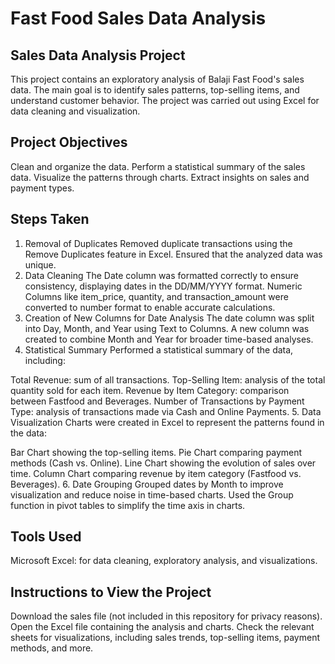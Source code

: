 # Fast Food Sales Data Analysis
## Sales Data Analysis Project
This project contains an exploratory analysis of Balaji Fast Food's sales data. The main goal is to identify sales patterns, top-selling items, and understand customer behavior. The project was carried out using Excel for data cleaning and visualization.

## Project Objectives
Clean and organize the data.
Perform a statistical summary of the sales data.
Visualize the patterns through charts.
Extract insights on sales and payment types.

## Steps Taken
1. Removal of Duplicates
Removed duplicate transactions using the Remove Duplicates feature in Excel.
Ensured that the analyzed data was unique.
2. Data Cleaning
The Date column was formatted correctly to ensure consistency, displaying dates in the DD/MM/YYYY format.
Numeric Columns like item_price, quantity, and transaction_amount were converted to number format to enable accurate calculations.
3. Creation of New Columns for Date Analysis
The date column was split into Day, Month, and Year using Text to Columns.
A new column was created to combine Month and Year for broader time-based analyses.
4. Statistical Summary
Performed a statistical summary of the data, including:

Total Revenue: sum of all transactions.
Top-Selling Item: analysis of the total quantity sold for each item.
Revenue by Item Category: comparison between Fastfood and Beverages.
Number of Transactions by Payment Type: analysis of transactions made via Cash and Online Payments.
5. Data Visualization
Charts were created in Excel to represent the patterns found in the data:

Bar Chart showing the top-selling items.
Pie Chart comparing payment methods (Cash vs. Online).
Line Chart showing the evolution of sales over time.
Column Chart comparing revenue by item category (Fastfood vs. Beverages).
6. Date Grouping
Grouped dates by Month to improve visualization and reduce noise in time-based charts.
Used the Group function in pivot tables to simplify the time axis in charts.

## Tools Used
Microsoft Excel: for data cleaning, exploratory analysis, and visualizations.

## Instructions to View the Project
Download the sales file (not included in this repository for privacy reasons).
Open the Excel file containing the analysis and charts.
Check the relevant sheets for visualizations, including sales trends, top-selling items, payment methods, and more.
